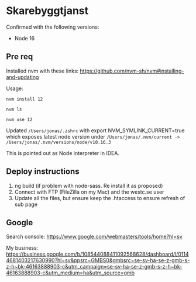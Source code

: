 # Skarebyggtjanst
Confirmed with the following versions:
- Node 16

## Pre req
Installed nvm with these links:
https://github.com/nvm-sh/nvm#installing-and-updating

Usage:

`nvm install 12`

`nvm ls`

`nvm use 12`

Updated `/Users/jonas/.zshrc` with export NVM_SYMLINK_CURRENT=true which exposes
latest node version under 
`/Users/jonas/.nvm/current -> /Users/jonas/.nvm/versions/node/v10.16.3`

This is pointed out as Node interpreter in IDEA.

## Deploy instructions
1. ng build (if problem with node-sass. Re install it as proposed)
2. Connect with FTP (FileZilla on my Mac) and the westc.se user
3. Update all the files, but ensure keep the .htaccess to ensure refresh of sub page

## Google
Search console: https://www.google.com/webmasters/tools/home?hl=sv

My business: https://business.google.com/b/108544088411092568628/dashboard/l/01144681403217630990?hl=sv&ppsrc=GMBS0&gmbsrc=se-sv-ha-se-z-gmb-s-z-h~bk-46163888903-c&utm_campaign=se-sv-ha-se-z-gmb-s-z-h~bk-46163888903-c&utm_medium=ha&utm_source=gmb
